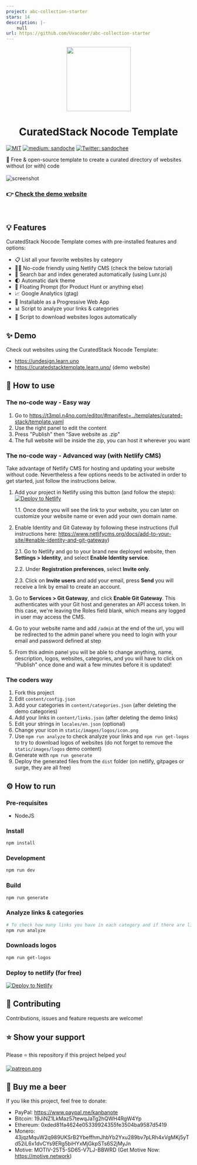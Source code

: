 ```yaml
---
project: abc-collection-starter
stars: 14
description: |-
    null
url: https://github.com/Uvacoder/abc-collection-starter
---
```


<p align="center">
  <img src="/curatedstack.gif" width="175">
</p>
<h1 align="center">CuratedStack Nocode Template</h1>
<p>
  <a href="/LICENSE"><img src="https://img.shields.io/github/license/mashape/apistatus.svg" alt="MIT"></a>
  <a href="https://medium.com/@sandoche" target="_blank"><img src="https://badgen.net/badge/icon/medium?icon=medium&label" alt="medium: sandoche"></a>
  <a href="https://twitter.com/sandochee">
    <img alt="Twitter: sandochee" src="https://img.shields.io/twitter/follow/sandochee.svg?style=social" target="_blank" />
  </a>
</p>

📑 Free & open-source template to create a curated directory of websites without (or with) code
<br><br>
![screenshot](/docs/design/screenshots/Product%20Hunt.png)
### 👉 [Check the demo website](https://curatedstacktemplate.learn.uno/)
<br>

## 💡 Features

CuratedStack Nocode Template comes with pre-installed features and options:
- 📋 List all your favorite websites by category
- 🙅🏻 No-code friendly using Netlify CMS (check the below tutorial)
- 🔎 Search bar and index generated automatically (using Lunr.js)
- 🌓 Automatic dark theme
- 🚀 Floating Prompt (for Product Hunt or anything else)
- 📈 Google Analytics (gtag)
- 📱 Installable as a Progressive Web App
- 📊 Script to analyze your links & categories
- 💠 Script to download websites logos automatically


## ✨ Demo

Check out websites using the CuratedStack Nocode Template:

- https://undesign.learn.uno
- https://curatedstacktemplate.learn.uno/ (demo website)

## 📖 How to use

### The no-code way - Easy way

1. Go to https://t3mpl.n4no.com/editor/#manifest=../templates/curated-stack/template.yaml
2. Use the right panel to edit the content
3. Press "Publish" then "Save website as .zip"
4. The full website will be inside the zip, you can host it wherever you want

### The no-code way - Advanced way (with Netlify CMS)

Take advantage of Netlify CMS for hosting and updating your website without code.
Nevertheless a few options needs to be activated in order to get started, just follow the instructions below.

1. Add your project in Netlify using this button (and follow the steps): [![Deploy to Netlify](https://www.netlify.com/img/deploy/button.svg)](https://app.netlify.com/start/deploy?repository=https://github.com/sandoche/CuratedStack-nocode-template)

   1.1. Once done you will see the link to your website, you can later on customize your website name or even add your own domain name.

2. Enable Identity and Git Gateway by following these instructions (full instructions here: https://www.netlifycms.org/docs/add-to-your-site/#enable-identity-and-git-gateway)

   2.1. Go to Netlify and go to your brand new deployed website, then **Settings > Identity**, and select **Enable Identity service**.

   2.2. Under **Registration preferences**, select **Invite only**.

   2.3. Click on **Invite users** and add your email, press **Send** you will receive a link by email to create an account.

3. Go to **Services > Git Gateway**, and click **Enable Git Gateway**. This authenticates with your Git host and generates an API access token. In this case, we're leaving the Roles field blank, which means any logged in user may access the CMS.

4. Go to your website name and add `/admin` at the end of the url, you will be redirected to the admin panel where you need to login with your email and password defined at step 

5. From this admin panel you will be able to change anything, name, description, logos, websites, categories, and you will have to click on "Publish" once done and wait a few minutes before it is updated!

### The coders way

1. Fork this project
2. Edit `content/config.json`
3. Add your categories in `content/categories.json` (after deleting the demo categories)
4. Add your links in `content/links.json` (after deleting the demo links)
5. Edit your strings in `locales/en.json` (optional)
6. Change your icon in `static/images/logos/icon.png`
7. Use `npm run analyze` to check analyze your links and `npm run get-logos` to try to download logos of websites (do not forget to remove the `static/images/logos` demo content)
8. Generate with `npm run generate`
9. Deploy the generated files from the `dist` folder (on netlify, gitpages or surge, they are all free)

## ⚙️ How to run

### Pre-requisites

- NodeJS

### Install

```sh
npm install
```

### Development

```sh
npm run dev
```

### Build

```sh
npm run generate
```

### Analyze links & categories

```sh
# To check how many links you have in each category and if there are links in double
npm run analyze
```

### Downloads logos

```sh
npm run get-logos
```

### Deploy to netlify (for free)

[![Deploy to Netlify](https://www.netlify.com/img/deploy/button.svg)](https://app.netlify.com/start/deploy?repository=https://github.com/sandoche/CuratedStack-nocode-template)

## 🤝 Contributing

Contributions, issues and feature requests are welcome!

## ⭐️ Show your support

Please ⭐️ this repository if this project helped you!

<a href="https://www.patreon.com/sandoche">[![patreon.png](https://c5.patreon.com/external/logo/become_a_patron_button.png)](https://www.patreon.com/sandoche)</a>

## 🍺 Buy me a beer

If you like this project, feel free to donate:

- PayPal: https://www.paypal.me/kanbanote
- Bitcoin: 19JiNZ1LkMaz57tewqJaTg2hQWH4RgW4Yp
- Ethereum: 0xded81fa4624e05339924355fe3504ba9587d5419
- Monero: 43jqzMquW2q989UKSrB2YbeffhmJhbYb2Yxu289bv7pLRh4xVgMKj5yTd52iL6x1dvCYs9ERg5biHYxMjGkpSTs6S2jMyJn
- Motive: MOTIV-25T5-SD65-V7LJ-BBWRD (Get Motive Now: https://motive.network)

